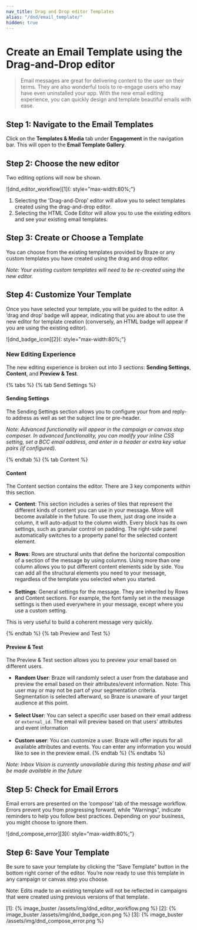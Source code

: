 ```yaml
---
nav_title: Drag and Drop editor Templates
alias: "/dnd/email_template/"
hidden: true
---
```


# Create an Email Template using the Drag-and-Drop editor

> Email messages are great for delivering content to the user on their terms. They are also wonderful tools to re-engage users who may have even uninstalled your app. With the new email editing experience, you can quickly design and template beautiful emails with ease.

## Step 1: Navigate to the Email Templates
Click on the __Templates & Media__ tab under __Engagement__ in the navigation bar. This will open to the __Email Template Gallery__.

## Step 2: Choose the new editor
Two editing options will now be shown. 

![dnd_editor_workflow][1]{: style="max-width:80%;"}

1. Selecting the 'Drag-and-Drop' editor will allow you to select templates created using the drag-and-drop editor.
2. Selecting the HTML Code Editor will allow you to use the existing editors and see your existing email templates.

## Step 3: Create or Choose a Template

You can choose from the existing templates provided by Braze or any custom templates you have created using the drag and drop editor.

_Note: Your existing custom templates will need to be re-created using the new editor._

## Step 4: Customize Your Template

Once you have selected your template, you will be guided to the editor. A ‘drag and drop’ badge will appear, indicating that you are about to use the new editor for template creation (conversely, an HTML badge will appear if you are using the existing editor).

![dnd_badge_icon][2]{: style="max-width:80%;"}

### New Editing Experience

The new editing experience is broken out into 3 sections: __Sending Settings__, __Content__, and __Preview & Test__.

{% tabs %}
{% tab Send Settings %}
#### __Sending Settings__
The Sending Settings section allows you to configure your from and reply-to address as well as set the subject line or pre-header. 

_Note: Advanced functionality will appear in the campaign or canvas step composer. In advanced functionality, you can modify your inline CSS setting, set a BCC email address, and enter in a header or extra key value pairs (if configured)._

{% endtab %}
{% tab Content %}

#### __Content__
The Content section contains the editor. There are 3 key components within this section.

- __Content__: This section includes a series of tiles that represent the different kinds of content you can use in your message. More will become available in the future. To use them, just drag one inside a column, it will auto-adjust to the column width. Every block has its own settings, such as granular control on padding. The right-side panel automatically switches to a property panel for the selected content element.<br><br>
- __Rows__: Rows are structural units that define the horizontal composition of a section of the message by using columns. Using more than one column allows you to put different content elements side by side. You can add all the structural elements you need to your message, regardless of the template you selected when you started.<br><br>
- __Settings__: General settings for the message. They are inherited by Rows and Content sections. For example, the font family set in the message settings is then used everywhere in your message, except where you use a custom setting.

This is very useful to build a coherent message very quickly.

{% endtab %}
{% tab Preview and Test %}

#### __Preview & Test__
The Preview & Test section allows you to preview your email based on different users.

- __Random User__: Braze will randomly select a user from the database and preview the email based on their attributes/event information.
Note: This user may or may not be part of your segmentation criteria. Segmentation is selected afterward, so Braze is unaware of your target audience at this point.<br><br>
- __Select User__: You can select a specific user based on their email address or `external_id`. The email will preview based on that users’ attributes and event information<br><br>
- __Custom user__: You can customize a user. Braze will offer inputs for all available attributes and events. You can enter any information you would like to see in the preview email.
{% endtab %}
{% endtabs %}

_Note: Inbox Vision is currently unavailable during this testing phase and will be made available in the future_

## Step 5: Check for Email Errors
Email errors are presented on the ‘compose’ tab of the message workflow. Errors prevent you from progressing forward, while “Warnings”, indicate reminders to help you follow best practices. Depending on your business, you might choose to ignore them.

![dnd_compose_error][3]{: style="max-width:80%;"}

## Step 6: Save Your Template
Be sure to save your template by clicking the “Save Template” button in the bottom right corner of the editor. You’re now ready to use this template in any campaign or canvas step you choose.

Note: Edits made to an existing template will not be reflected in campaigns that were created using previous versions of that template.

[1]: {% image_buster /assets/img/dnd_editor_workflow.png %}
[2]: {% image_buster /assets/img/dnd_badge_icon.png %}
[3]: {% image_buster /assets/img/dnd_compose_error.png %}
